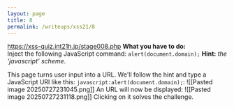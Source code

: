 ```yaml
---
layout: page
title: 8
permalink: /writeups/xss21/8
---
```

https://xss-quiz.int21h.jp/stage008.php
**What you have to do:**  
Inject the following JavaScript command: `alert(document.domain);`
**Hint:** *the 'javascript' scheme*.

This page turns user input into a URL. We'll follow the hint and type a JavaScript URI like this: 
`javascript:alert(document.domain);`:
![[Pasted image 20250727231045.png]]
An URL will now be displayed:
![[Pasted image 20250727231118.png]]
Clicking on it solves the challenge.
